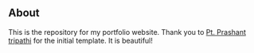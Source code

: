 ## About

This is the repository for my portfolio website. Thank you to [Pt. Prashant tripathi](https://github.com/PtPrashantTripathi/) for the initial template. It is beautiful!
